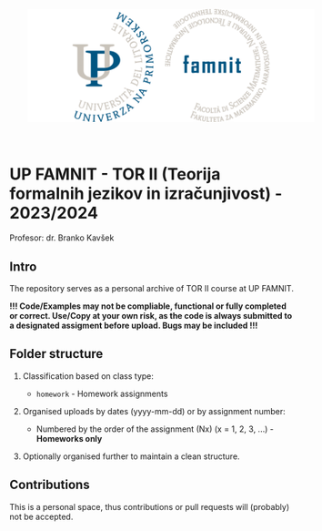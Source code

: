 <p align="center">
  <img src="famnit.png" style="padding: 32px" />
</p>

# UP FAMNIT - TOR II (Teorija formalnih jezikov in izračunjivost) - 2023/2024

Profesor: dr. Branko Kavšek

## Intro 

The repository serves as a personal archive of TOR II course at UP FAMNIT. 

**!!! Code/Examples may not be compliable, functional or fully completed or correct. Use/Copy at your own risk, as the code is always submitted to a designated assigment before upload. Bugs may be included !!!**

## Folder structure

1. Classification based on class type:
    - `homework` - Homework assignments

2. Organised uploads by dates (yyyy-mm-dd) or by assignment number:
    - Numbered by the order of the assignment (Nx) (x = 1, 2, 3, ...) - **Homeworks only**

3. Optionally organised further to maintain a clean structure.

## Contributions

This is a personal space, thus contributions or pull requests will (probably) not be accepted.